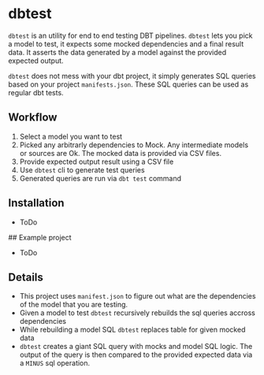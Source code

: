  # dbtest
 
`dbtest` is an utility for end to end testing DBT pipelines. `dbtest` lets you pick a model to test, it expects some mocked dependencies and a final result data. It asserts the data generated by a model  against the provided expected output.

`dbtest` does not mess with your dbt project, it simply generates SQL queries based on your project `manifests.json`. These SQL queries can be used as regular dbt tests.

## Workflow
  
1. Select a model you want to test
2. Picked any arbitrarly dependencies to Mock. Any intermediate models or sources are Ok. The mocked data is provided via CSV files.
3. Provide expected output result using a CSV file
4. Use `dbtest` cli to generate test queries
5. Generated queries are run via `dbt test` command


## Installation
- ToDo
 
## Example project
- ToDo

## Details

- This project uses `manifest.json` to figure out what are the dependencies of the model that you are testing.
- Given a model to test `dbtest` recursively rebuilds the sql queries accross dependencies
- While rebuilding a model SQL `dbtest` replaces table for given mocked data
- `dbtest` creates a giant SQL query with mocks and model SQL logic. The output of the query is then compared to the provided expected data via a `MINUS` sql operation.
 
